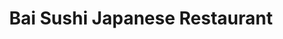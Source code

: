 ---
layout: place
title: Bai Sushi Japanese Restaurant
permalink: /new-york/astoria/bai-sushi-japanese-restaurant.html
stateAbbr: NY
stateName: New York
cityName: Astoria
seo:
  type: restaurant
  links: https://baisushitogo.com/
place_id: ChIJjdCEuDtfwokRlrAKrJvk8Yk
photos:
  - name: >-
      places/ChIJjdCEuDtfwokRlrAKrJvk8Yk/photos/AeeoHcJdR5qLLwqrImM9M12gPpmBvj6q9aqnWfK94XEDIR0kKilFVwH1wvMZM5YSeFDIRmnnT5lVtTJ07H-EqAPpFMdgHtYfh9DE8V7FhKEspRSF2XKMo4cEYh-HtU1-tkhW01iZEFzmk6CJ2i22QudKeVJdOt76vmW1MrYkVQ34oGVNUSGzdL7DKeeNFyaA37RKL0DSncVbNAyxOV6kC66og5PIZixXsEQBXP4QYtwJzdjeDH2KjGiRkjtVd5VrwDjbRwjGOehVMM-Wq0QX4x-ljN5aml9D2U_7KWwycOctLGkNEw
    widthPx: 4032
    heightPx: 3024
    authorAttributions:
      - displayName: Bai Sushi Japanese Restaurant
        uri: https://maps.google.com/maps/contrib/106529217299048657213
        photoUri: >-
          https://lh3.googleusercontent.com/a/ACg8ocK_irLmLyOQ2J16hROF6GtiUVE4u33S1GpXomKov8p4qnk-aQ=s100-p-k-no-mo
    flagContentUri: >-
      https://www.google.com/local/imagery/report/?cb_client=maps_api_places.places_api&image_key=!1e10!2sAF1QipMhQG-omSb5GiIpbu-57mw7x-be6t_sZeblEVNY&hl=en-US
    googleMapsUri: >-
      https://www.google.com/maps/place//data=!3m4!1e2!3m2!1sAF1QipMhQG-omSb5GiIpbu-57mw7x-be6t_sZeblEVNY!2e10!4m2!3m1!1s0x89c25f3bb884d08d:0x89f1e49bac0ab096
  - name: >-
      places/ChIJjdCEuDtfwokRlrAKrJvk8Yk/photos/AeeoHcKhAO73U-_rVBchYHGxcOQ5lQ2d4uvSedANxsqmxve3I4yFc83MOrpf60S5uVHjMRtLiqvpFeCSAaCb6xSOnNlDTmVQik07w9gNvsWsMMmf8AZCOiBtwRSUJbU3h1HW35r9GhfwgkfO8w3NVvglhAvJGCrJoktP9bNbQNksuE7rgMzgsCGK_-hUOav9k3D2aO0Lc1Gz1QfBao3Nod_VvU2y7gm31-AaUb1bB0J10hRQxBkK6Vz1RQdxUE_2Ho-olfZMu9cPY_9tZUoSIbZyU5F-YDAnty-iXRct92xBoisgDA
    widthPx: 3000
    heightPx: 4000
    authorAttributions:
      - displayName: Bai Sushi Japanese Restaurant
        uri: https://maps.google.com/maps/contrib/106529217299048657213
        photoUri: >-
          https://lh3.googleusercontent.com/a/ACg8ocK_irLmLyOQ2J16hROF6GtiUVE4u33S1GpXomKov8p4qnk-aQ=s100-p-k-no-mo
    flagContentUri: >-
      https://www.google.com/local/imagery/report/?cb_client=maps_api_places.places_api&image_key=!1e10!2sAF1QipMHcEfMvmccFUUjtXi7VJHjYiQQ4qkUcB8XSuEl&hl=en-US
    googleMapsUri: >-
      https://www.google.com/maps/place//data=!3m4!1e2!3m2!1sAF1QipMHcEfMvmccFUUjtXi7VJHjYiQQ4qkUcB8XSuEl!2e10!4m2!3m1!1s0x89c25f3bb884d08d:0x89f1e49bac0ab096
  - name: >-
      places/ChIJjdCEuDtfwokRlrAKrJvk8Yk/photos/AeeoHcIgnTxdaapbYHLqdtIFS4V071fAbACoN4IMSL4LALKLHrtkNDWtsfq2FgWX8QdK_uiFPcGleHIjtqIp_Ucq5eSuKstw0WdS8zdQ8XnDyvLmkK5LRJDqb6mYtymj1B3XODVCdH0lhOpHpwhzcNYIvH54JQPI7hpQOHLiK-Zp8cBmPpRkk-7uIwAk8blG1Trwjl455I8wV-oHEju-DvHHQ-Q1Rb0VTzRgofFFQ10wTfnBk7zm2Phm78KAN6jtB5dBy0RnhJyNQKIRh-dBS9b1aRT4k4HFhuLZQE26Qk6B2o3jV8zfLhbXjhEQDLSOIyuAlzOyB6Z4b69tPbIZaS7qczpuqlPQQgtK337P5Mw-N6lp1jUQ2fY1HXvqwC6fv4ytx_PG4uXxUQ0O90Bgu9Lt1ZW_JQKjiqIYtT03Nq2nrFHPG9E
    widthPx: 4800
    heightPx: 3600
    authorAttributions:
      - displayName: Boris P.
        uri: https://maps.google.com/maps/contrib/101214414976060054235
        photoUri: >-
          https://lh3.googleusercontent.com/a-/ALV-UjV3RbKsoQ7JCXnEcfRk0u69G7lVm4QqDIWm6oHZ6IFaVfZ0yW2VtQ=s100-p-k-no-mo
    flagContentUri: >-
      https://www.google.com/local/imagery/report/?cb_client=maps_api_places.places_api&image_key=!1e10!2sCIHM0ogKEICAgIDW_9v3qwE&hl=en-US
    googleMapsUri: >-
      https://www.google.com/maps/place//data=!3m4!1e2!3m2!1sCIHM0ogKEICAgIDW_9v3qwE!2e10!4m2!3m1!1s0x89c25f3bb884d08d:0x89f1e49bac0ab096
  - name: >-
      places/ChIJjdCEuDtfwokRlrAKrJvk8Yk/photos/AeeoHcJWNw2OJFCovrpBmQie9HpsDIeE451DbR26Ao1nK7euexZI39CuEdJt3jciyEqxgrgseieS_xdJjw9nRMh7KmX1JraNZyL9eyKtarAp_voamI1tk8Vii45TrR7VKoj9svXil75x747XwcabVz-nTQuJ2tgJvyHcvqYg1psuRYJtIik7Shp5bHHDBjO6c_nMB9DNdLzYUU27f8uhxNoDlEQdSCEelRsit7a7UY09KS5WiuxfL4QEyTME-8b8Y69LVqxcYHmp--PGwiSTALLhjLasQJLD8oLbWoBdM35PWx8WZg
    widthPx: 4032
    heightPx: 3024
    authorAttributions:
      - displayName: Bai Sushi Japanese Restaurant
        uri: https://maps.google.com/maps/contrib/106529217299048657213
        photoUri: >-
          https://lh3.googleusercontent.com/a/ACg8ocK_irLmLyOQ2J16hROF6GtiUVE4u33S1GpXomKov8p4qnk-aQ=s100-p-k-no-mo
    flagContentUri: >-
      https://www.google.com/local/imagery/report/?cb_client=maps_api_places.places_api&image_key=!1e10!2sAF1QipO3ECEs1duxDQltz98y1MdBrvDXZRfGz2RFjTjf&hl=en-US
    googleMapsUri: >-
      https://www.google.com/maps/place//data=!3m4!1e2!3m2!1sAF1QipO3ECEs1duxDQltz98y1MdBrvDXZRfGz2RFjTjf!2e10!4m2!3m1!1s0x89c25f3bb884d08d:0x89f1e49bac0ab096
  - name: >-
      places/ChIJjdCEuDtfwokRlrAKrJvk8Yk/photos/AeeoHcKUwgv1DCExgP1GrJ0RkoSZfZY1ARLht1TnDDJVtbhUgRH7sI6zomcH0G-owTJmm7fFp-yZltQkvroTiVJlkpvXFzT-YgRBakfZX5QI1qfRYG9TVx5cgL_squdJijQBpFVOa0goclYDi44jIXrr8MObtfKOAlEPFY0xb4bLqVshP5VNCfvJmWUrj9kFgw9bCA95_pRDeYUZt82T6Q9Wcb-b2AXyvbpH_dvzuC0LBMldIsL8oVYdUo4lWnyyAWMgEns34RxqAAG6aGeodaOZFd-5JPrCce-fG9TI62iKKiCH-I6iynDumLeoIIuU4sW9mz8XgOHrlPHezWginTzJ4V21tE92tn8lZ3HxTw8SoFCpGN90lAtsfYZuzPh7jqeKdkeJcl5TkoXdAdHOB5GgThTEeUVFlAA0VDu9zCcq-UuRKqM
    widthPx: 3024
    heightPx: 4032
    authorAttributions:
      - displayName: Maria N
        uri: https://maps.google.com/maps/contrib/111531273012022026211
        photoUri: >-
          https://lh3.googleusercontent.com/a-/ALV-UjUZNAv1PCHC_YYKbl-b7gc7eL9rA2z0o0F9SyNdhLpqF5aKYG-vEg=s100-p-k-no-mo
    flagContentUri: >-
      https://www.google.com/local/imagery/report/?cb_client=maps_api_places.places_api&image_key=!1e10!2sCIHM0ogKEICAgMDw2c2NxQE&hl=en-US
    googleMapsUri: >-
      https://www.google.com/maps/place//data=!3m4!1e2!3m2!1sCIHM0ogKEICAgMDw2c2NxQE!2e10!4m2!3m1!1s0x89c25f3bb884d08d:0x89f1e49bac0ab096
  - name: >-
      places/ChIJjdCEuDtfwokRlrAKrJvk8Yk/photos/AeeoHcKGtoVPTLCeJAMsn0aGVGtMpglZXCAL4QAAnXjFSphDZvDwW6KcIbXjpH7UOjMoV1zVKlSan9yZLeFEsKrf2aBufrS1_WCX6AS4lPL3feYp2V8QfAvPfrRQLCFj-lW2sEpuA6LZYns6epdWRt4keNMUC41ot7DvB9cGNB0aDQY7Tbr3GITqVI0v7ai2m5WI8BdXRNs4FPWu66jxH-NLdTL4SamVDUI-6M2NnIyrcmufUG9DderHvtQ7RxiUZ-Fw2u7lTnUirYONy6ak6zQAGZ1x_fnCS2vPJ9ZMOIgG9k5jTscRaToRTUCAp2suj9nI0wxYbkOoeeh2LqeNnR7TAb4uIP5IDCO9R3o1D5cDmxVJX_4Dq4KSPvn_QCiZ2wJ3tEOWA6JgyeXTQy573n0PalnxSU-CTpX9xRSwRkRsY-w
    widthPx: 2992
    heightPx: 2992
    authorAttributions:
      - displayName: Jessica Wolff
        uri: https://maps.google.com/maps/contrib/115751534941713225504
        photoUri: >-
          https://lh3.googleusercontent.com/a-/ALV-UjVpb1YcWnM-jzd0Qxj_rJFy6bTEKdfPUBo2pBUi3w170Gs-vJk=s100-p-k-no-mo
    flagContentUri: >-
      https://www.google.com/local/imagery/report/?cb_client=maps_api_places.places_api&image_key=!1e10!2sCIHM0ogKEICAgIDPuIvMCg&hl=en-US
    googleMapsUri: >-
      https://www.google.com/maps/place//data=!3m4!1e2!3m2!1sCIHM0ogKEICAgIDPuIvMCg!2e10!4m2!3m1!1s0x89c25f3bb884d08d:0x89f1e49bac0ab096
  - name: >-
      places/ChIJjdCEuDtfwokRlrAKrJvk8Yk/photos/AeeoHcIm-GYvnDtvYBfxqGj7KwAWuU4mFj5jFsqLiBo37W5j383BmYGuZxYRqxE3vNSJiqy5fcvYW_gYcI25SQqJKbWs5Xmme4ekaVcmfOSyM4QraowBxtObJvFPU1zM8apYQk-XVUyUBqCImMYcGiEcpuP963TeUmEM9Sbx4WAbdftEFCrIrUkMB8XgrZsgX4wyB2U_wgPjH9cgFfPpiKJp5gIYHB1ckYv7OjXRVm1wcKSukIG51aoOyu0QgfNXvYxtt_Z_PtDeL2HDJMg7c1Q5mK-vqOvk530qzfT8jSKglwoo1ezXDAkj8RrQoWDe77CfOvmveENRagYofJFPlPH0VpzzjHWa89uKYx8z5mKTF-UW40ut58RQG5ojqB3D-1n8mPCB5GZ98tfdbUjZjyAq8_4W1zCYWTpmKbn_nvThxBY
    widthPx: 3024
    heightPx: 2857
    authorAttributions:
      - displayName: Maria N
        uri: https://maps.google.com/maps/contrib/111531273012022026211
        photoUri: >-
          https://lh3.googleusercontent.com/a-/ALV-UjUZNAv1PCHC_YYKbl-b7gc7eL9rA2z0o0F9SyNdhLpqF5aKYG-vEg=s100-p-k-no-mo
    flagContentUri: >-
      https://www.google.com/local/imagery/report/?cb_client=maps_api_places.places_api&image_key=!1e10!2sCIHM0ogKEICAgMDw2c2NRQ&hl=en-US
    googleMapsUri: >-
      https://www.google.com/maps/place//data=!3m4!1e2!3m2!1sCIHM0ogKEICAgMDw2c2NRQ!2e10!4m2!3m1!1s0x89c25f3bb884d08d:0x89f1e49bac0ab096
  - name: >-
      places/ChIJjdCEuDtfwokRlrAKrJvk8Yk/photos/AeeoHcKwaoJwjoZ01Aoz-1zzsnV-8wCwXFYtZ5Wzn1-W45F2UkAw15si_MeFQppBdWpsqXivruEQDKO9a3Y1uSRqWG1OSaJcsupuU6zjVsqp9larlINRcEbCJ4k7H29pE37PQoIu2OinYks5iPUvMIwPbELfuWyxxBSpzgKnqEYB4juFuzB14QcdE_ATjRf6-iRQzr_veT2W-jtgaBIxxKgbf6tn-sg_701q68zawRuaPt9NOVFZqTlGQeWJ9I-yGlregDJ6ypdbadzhKCfYJq5i2CB4UKS2jB8pFJWKk2zuxPPjnev2Av3ruWl7QP_h32LHG40GY75pv7vBrSIubB1gUYjQVnwVLifhC3LDRG_Vqh4SinhjIjtdpY3ZHkaHGvH0OSSCrl-hfDz2PDKBQTRQjFzYAOxFeohygU7jLWBqgrcJGGct
    widthPx: 4032
    heightPx: 3024
    authorAttributions:
      - displayName: Pia V
        uri: https://maps.google.com/maps/contrib/104692250972745291058
        photoUri: >-
          https://lh3.googleusercontent.com/a/ACg8ocKB1INM6YFmjx2lPG3dg-CcGAgXSwNZr8btzGlY31zJm7_j22fX=s100-p-k-no-mo
    flagContentUri: >-
      https://www.google.com/local/imagery/report/?cb_client=maps_api_places.places_api&image_key=!1e10!2sCIHM0ogKEICAgID4j72C7QE&hl=en-US
    googleMapsUri: >-
      https://www.google.com/maps/place//data=!3m4!1e2!3m2!1sCIHM0ogKEICAgID4j72C7QE!2e10!4m2!3m1!1s0x89c25f3bb884d08d:0x89f1e49bac0ab096
  - name: >-
      places/ChIJjdCEuDtfwokRlrAKrJvk8Yk/photos/AeeoHcKZS1GCmCUrWqFkchO-KAmyAKinJhZbFptlbzsaS2-AU6s_yxa928a0W6c9FQOJf9tjEkh_VcM-igVFIHGGMhAswBRjVw4SCtqNZlAjtc_Le_Jbb8JApzAiQ13DhRupqmGsScgjoRqeTzlQJRu89bWWcIp7nU1M5m974AyHUXFf0IPEb61b-4WDm-fSqSPI9bV96KnCbj3jvS-bWvDDr-uwoZBtdqElqkHP87F0aH_a1hbUSQDvHQAo2YD17X9drdU7_HyM6rPD3LnoY-mZcrHvQN_e0TOubI6y6XI4KAbrcRHy4PKD4jkSbKvAnTQ9rnviiCA8SksqjbRTGzmxPdHIiObpXrpzTUG_Y7vbO2E5L_H2wd2Y0m2WNqBblAJC48BC5jBTnbKjl3-xS6Vrm6IXFs85FwlAsk8iv9SS3e0x3MDo
    widthPx: 2160
    heightPx: 2880
    authorAttributions:
      - displayName: Linda Feliz
        uri: https://maps.google.com/maps/contrib/105657060439502605395
        photoUri: >-
          https://lh3.googleusercontent.com/a-/ALV-UjWamMfL6jilcnG_7fq_iO4IFGHS8xF4hb-ej_Ck2hZ2rV9manB6=s100-p-k-no-mo
    flagContentUri: >-
      https://www.google.com/local/imagery/report/?cb_client=maps_api_places.places_api&image_key=!1e10!2sCIHM0ogKEICAgIDrtfTo0AE&hl=en-US
    googleMapsUri: >-
      https://www.google.com/maps/place//data=!3m4!1e2!3m2!1sCIHM0ogKEICAgIDrtfTo0AE!2e10!4m2!3m1!1s0x89c25f3bb884d08d:0x89f1e49bac0ab096
  - name: >-
      places/ChIJjdCEuDtfwokRlrAKrJvk8Yk/photos/AeeoHcKqJERk1_Rj1Dj4fPJhLLJQKSKaS2PDJOdfzoDv26dP97GJZsduIroXB-1Kgxjd80Pa2PyQwqEzWsHX_PrC81aUE92e7w0viGN_x_asbw2406y_qMFffyDr-MRudfPoCsg4S3WLP2qNd1F4VcTigSPoWtpX-FAiZhj6jpf3LMOdXKLfIuzheSxPKzuKdTVnC4vklgQ2QsTbn7y2R7chBv15k797dglBRjgKyu-wGkUjdSy1mbS9RXKJ-rvKD-6fl__8Nwb_0NEXgBqqadZ2PABOnSpLHltKhn22w41KuCEzFo1J2OtQxJKHxFdZz72E7WOAJhX6CbU316M707tapX_aysQPVu9PbtcYu7A9zI98N5Z8buZlBO2cuYia-sBqT71IjQZCoU_ajPq-JtFUxmr3cCbDJCJoMewHeJ1nnR29MAD1
    widthPx: 3024
    heightPx: 4032
    authorAttributions:
      - displayName: Jungwon Na
        uri: https://maps.google.com/maps/contrib/114107885929226039425
        photoUri: >-
          https://lh3.googleusercontent.com/a/ACg8ocKUGaJCvGpXECbjcVgcSl_GCSEcpYIE6jaH6M3HtaBoWwMbfg=s100-p-k-no-mo
    flagContentUri: >-
      https://www.google.com/local/imagery/report/?cb_client=maps_api_places.places_api&image_key=!1e10!2sCIHM0ogKEICAgICEhNrYhwE&hl=en-US
    googleMapsUri: >-
      https://www.google.com/maps/place//data=!3m4!1e2!3m2!1sCIHM0ogKEICAgICEhNrYhwE!2e10!4m2!3m1!1s0x89c25f3bb884d08d:0x89f1e49bac0ab096
address: 37-03 Broadway, Astoria, NY 11103, USA
street: 37-03 Broadway
city: Astoria
state: NY
zip: '11103'
country: USA
neighborhood: Astoria
latitude: '40.759802'
longitude: '-73.920264'
accessibility_options:
  wheelchairAccessibleParking: false
business_status: OPERATIONAL
name: Bai Sushi Japanese Restaurant
google_maps_links:
  directionsUri: >-
    https://www.google.com/maps/dir//''/data=!4m7!4m6!1m1!4e2!1m2!1m1!1s0x89c25f3bb884d08d:0x89f1e49bac0ab096!3e0
  placeUri: https://maps.google.com/?cid=9939977209840840854
  writeAReviewUri: >-
    https://www.google.com/maps/place//data=!4m3!3m2!1s0x89c25f3bb884d08d:0x89f1e49bac0ab096!12e1
  reviewsUri: >-
    https://www.google.com/maps/place//data=!4m4!3m3!1s0x89c25f3bb884d08d:0x89f1e49bac0ab096!9m1!1b1
  photosUri: >-
    https://www.google.com/maps/place//data=!4m3!3m2!1s0x89c25f3bb884d08d:0x89f1e49bac0ab096!10e5
primary_type: Sushi Restaurant
opening_hours:
  regular: null
  current: null
secondary_opening_hours:
  regular:
    weekdayDescriptions: null
    type: null
  current:
    weekdayDescriptions: null
    type: null
phone: (718) 956-7445
price_level: PRICE_LEVEL_MODERATE
price_range: $20 &ndash; $30
rating: '4.4'
rating_count: 0
website: https://baisushitogo.com/
description: >-
  Discover Bai Sushi Japanese Restaurant in Astoria, NY$$$Bai Sushi Japanese
  Restaurant in Astoria, NY, stands out as a cozy spot for enjoying authentic
  Japanese cuisine, featuring a variety of creative sushi rolls and classic
  dishes that appeal to sushi enthusiasts. This welcoming eatery offers a
  relaxed atmosphere where patrons can savor fresh, inventive options for both
  lunch and dinner, making it a go-to choice among local sushi places. With its
  focus on quality ingredients and thoughtful presentations, the menu highlights
  unique twists on traditional favorites, ensuring a satisfying meal at moderate
  prices. Whether you're seeking top-rated sushi options or simply exploring
  Japanese flavors close to home, this neighborhood gem delivers a dependable
  dining experience that balances tradition with creativity.
generative_summary: >-
  Discover Bai Sushi Japanese Restaurant in Astoria, NY$$$Bai Sushi Japanese
  Restaurant in Astoria, NY, stands out as a cozy spot for enjoying authentic
  Japanese cuisine, featuring a variety of creative sushi rolls and classic
  dishes that appeal to sushi enthusiasts. This welcoming eatery offers a
  relaxed atmosphere where patrons can savor fresh, inventive options for both
  lunch and dinner, making it a go-to choice among local sushi places. With its
  focus on quality ingredients and thoughtful presentations, the menu highlights
  unique twists on traditional favorites, ensuring a satisfying meal at moderate
  prices. Whether you're seeking top-rated sushi options or simply exploring
  Japanese flavors close to home, this neighborhood gem delivers a dependable
  dining experience that balances tradition with creativity.
generative_disclosure: Summarized by AI using the Grok-3-Mini model.
reviews:
  - name: >-
      places/ChIJjdCEuDtfwokRlrAKrJvk8Yk/reviews/ChdDSUhNMG9nS0VJQ0FnTUNJOFpDNWtnRRAB
    relativePublishTimeDescription: a week ago
    rating: 5
    text:
      text: >-
        The staff here is so lovely and the place itself is so charming. Food is
        priced super fair and is absolutely delicious, my favorite in the area!!
        Bai sushi saved my life
      languageCode: en
    originalText:
      text: >-
        The staff here is so lovely and the place itself is so charming. Food is
        priced super fair and is absolutely delicious, my favorite in the area!!
        Bai sushi saved my life
      languageCode: en
    authorAttribution:
      displayName: gwen loubier
      uri: https://www.google.com/maps/contrib/107635393727147206125/reviews
      photoUri: >-
        https://lh3.googleusercontent.com/a-/ALV-UjXrHsd_PKXoDJ0dM_lKFlvQ9pqQfSJL8wAPMsnmtrZc7PpG5-tS6w=s128-c0x00000000-cc-rp-mo
    publishTime: '2025-04-02T22:21:44.540061Z'
    flagContentUri: >-
      https://www.google.com/local/review/rap/report?postId=ChdDSUhNMG9nS0VJQ0FnTUNJOFpDNWtnRRAB&d=17924085&t=1
    googleMapsUri: >-
      https://www.google.com/maps/reviews/data=!4m6!14m5!1m4!2m3!1sChdDSUhNMG9nS0VJQ0FnTUNJOFpDNWtnRRAB!2m1!1s0x89c25f3bb884d08d:0x89f1e49bac0ab096
  - name: >-
      places/ChIJjdCEuDtfwokRlrAKrJvk8Yk/reviews/ChZDSUhNMG9nS0VJQ0FnTUNnbkoyY093EAE
    relativePublishTimeDescription: a month ago
    rating: 5
    text:
      text: >-
        They have no respect to people who’s working. These people are delivery
        guys and they make them to wait 20-30 min. These people don’t get hourly
        payment. They get payment per orders and for this restaurant it’s normal
        to steal from workers and give customers orders. They forget these
        people are waiting for customers orders too. That was a horrible
        experience. I gave 5 star because they were polite. They are polite and
        good people but it doesn’t mean you can steal people time. Don’t do it
        please
      languageCode: en
    originalText:
      text: >-
        They have no respect to people who’s working. These people are delivery
        guys and they make them to wait 20-30 min. These people don’t get hourly
        payment. They get payment per orders and for this restaurant it’s normal
        to steal from workers and give customers orders. They forget these
        people are waiting for customers orders too. That was a horrible
        experience. I gave 5 star because they were polite. They are polite and
        good people but it doesn’t mean you can steal people time. Don’t do it
        please
      languageCode: en
    authorAttribution:
      displayName: Herdem Sayik
      uri: https://www.google.com/maps/contrib/107344965367348782337/reviews
      photoUri: >-
        https://lh3.googleusercontent.com/a-/ALV-UjXPIM4IMk9H2dnf3Rzp-s8ub0GGzMMcoAZJzVMt5ITkj0wzYS8C=s128-c0x00000000-cc-rp-mo-ba2
    publishTime: '2025-02-15T02:32:48.649996Z'
    flagContentUri: >-
      https://www.google.com/local/review/rap/report?postId=ChZDSUhNMG9nS0VJQ0FnTUNnbkoyY093EAE&d=17924085&t=1
    googleMapsUri: >-
      https://www.google.com/maps/reviews/data=!4m6!14m5!1m4!2m3!1sChZDSUhNMG9nS0VJQ0FnTUNnbkoyY093EAE!2m1!1s0x89c25f3bb884d08d:0x89f1e49bac0ab096
  - name: >-
      places/ChIJjdCEuDtfwokRlrAKrJvk8Yk/reviews/ChdDSUhNMG9nS0VJQ0FnTURnbllPejdnRRAB
    relativePublishTimeDescription: a month ago
    rating: 5
    text:
      text: >-
        I’m about to put you on… This mom and pop shop has been in the
        neighborhood for a long time and their food never disappoint! For lunch
        specials, they have three rows for 14.95, that is a steel and it’s not
        full of rice as a filler!  I’m not sure if they changed owners over the
        years, but the quality have been phenomenal time and time again!!
      languageCode: en
    originalText:
      text: >-
        I’m about to put you on… This mom and pop shop has been in the
        neighborhood for a long time and their food never disappoint! For lunch
        specials, they have three rows for 14.95, that is a steel and it’s not
        full of rice as a filler!  I’m not sure if they changed owners over the
        years, but the quality have been phenomenal time and time again!!
      languageCode: en
    authorAttribution:
      displayName: Mathew Wong
      uri: https://www.google.com/maps/contrib/100050771133290730847/reviews
      photoUri: >-
        https://lh3.googleusercontent.com/a-/ALV-UjWhSvQUwu1luwI85PW-0l7S3qFntA5tmbgRkyH-s2cDRs_bLD2q=s128-c0x00000000-cc-rp-mo-ba3
    publishTime: '2025-02-26T19:00:02.950667Z'
    flagContentUri: >-
      https://www.google.com/local/review/rap/report?postId=ChdDSUhNMG9nS0VJQ0FnTURnbllPejdnRRAB&d=17924085&t=1
    googleMapsUri: >-
      https://www.google.com/maps/reviews/data=!4m6!14m5!1m4!2m3!1sChdDSUhNMG9nS0VJQ0FnTURnbllPejdnRRAB!2m1!1s0x89c25f3bb884d08d:0x89f1e49bac0ab096
  - name: >-
      places/ChIJjdCEuDtfwokRlrAKrJvk8Yk/reviews/ChZDSUhNMG9nS0VJQ0FnSURQcDlDSUxnEAE
    relativePublishTimeDescription: 2 months ago
    rating: 4
    text:
      text: >-
        Update February 2025- the restaurant was kind enough to offer me to give
        them another try. I’m happy to report they really do care about the
        quality and customer experience. They did address the issue with the
        rice and it is much improved! If you are in Astoria, definitely stop in
        to try them! Thank you.


        Not sure what happened. This used to be my favorite spot for 2 years
        straight. The quality has gone way downhill. I thought it was a fluke at
        first but I ordered a few more times and the quality kept falling. The
        rice is just too wet. The rolls fall apart before you can get them in
        your mouth. The rolls are also messy and it seems they have used less
        and less fish maybe to cut costs? This place is definitely more pricey
        than many in the area but I paid more for the quality and it’s just not
        there anymore sadly. I probably won’t be going back, sad to say.
      languageCode: en
    originalText:
      text: >-
        Update February 2025- the restaurant was kind enough to offer me to give
        them another try. I’m happy to report they really do care about the
        quality and customer experience. They did address the issue with the
        rice and it is much improved! If you are in Astoria, definitely stop in
        to try them! Thank you.


        Not sure what happened. This used to be my favorite spot for 2 years
        straight. The quality has gone way downhill. I thought it was a fluke at
        first but I ordered a few more times and the quality kept falling. The
        rice is just too wet. The rolls fall apart before you can get them in
        your mouth. The rolls are also messy and it seems they have used less
        and less fish maybe to cut costs? This place is definitely more pricey
        than many in the area but I paid more for the quality and it’s just not
        there anymore sadly. I probably won’t be going back, sad to say.
      languageCode: en
    authorAttribution:
      displayName: Kelly Sullivan
      uri: https://www.google.com/maps/contrib/112771700518596044709/reviews
      photoUri: >-
        https://lh3.googleusercontent.com/a-/ALV-UjXz8xeyk8EpHjBzbGiT5QJI59cJ_pd_eE9PJt0GtGVru11S1jkf=s128-c0x00000000-cc-rp-mo-ba3
    publishTime: '2025-02-06T00:31:50.998510Z'
    flagContentUri: >-
      https://www.google.com/local/review/rap/report?postId=ChZDSUhNMG9nS0VJQ0FnSURQcDlDSUxnEAE&d=17924085&t=1
    googleMapsUri: >-
      https://www.google.com/maps/reviews/data=!4m6!14m5!1m4!2m3!1sChZDSUhNMG9nS0VJQ0FnSURQcDlDSUxnEAE!2m1!1s0x89c25f3bb884d08d:0x89f1e49bac0ab096
  - name: >-
      places/ChIJjdCEuDtfwokRlrAKrJvk8Yk/reviews/ChdDSUhNMG9nS0VJQ0FnTUR3aGNqbHh3RRAB
    relativePublishTimeDescription: 2 weeks ago
    rating: 5
    text:
      text: >-
        the sushi is really good especially titanic roll and turtle roll. the
        ambience is also good. i have Ashley as my server, she is friendly and
        explain which is recommended menu.
      languageCode: en
    originalText:
      text: >-
        the sushi is really good especially titanic roll and turtle roll. the
        ambience is also good. i have Ashley as my server, she is friendly and
        explain which is recommended menu.
      languageCode: en
    authorAttribution:
      displayName: Then William
      uri: https://www.google.com/maps/contrib/117556535670667454527/reviews
      photoUri: >-
        https://lh3.googleusercontent.com/a-/ALV-UjW2h7dCyUM9GHOWFWu-8ooRirb6p05LXYUpu6JFWm0S9eX53LhH=s128-c0x00000000-cc-rp-mo
    publishTime: '2025-03-27T02:11:49.431196Z'
    flagContentUri: >-
      https://www.google.com/local/review/rap/report?postId=ChdDSUhNMG9nS0VJQ0FnTUR3aGNqbHh3RRAB&d=17924085&t=1
    googleMapsUri: >-
      https://www.google.com/maps/reviews/data=!4m6!14m5!1m4!2m3!1sChdDSUhNMG9nS0VJQ0FnTUR3aGNqbHh3RRAB!2m1!1s0x89c25f3bb884d08d:0x89f1e49bac0ab096
review_summary: >-
  What Customers Are Saying About Bai Sushi$$$Folks who visit this spot often
  praise the delicious sushi rolls and overall vibe, noting that the food is
  both tasty and reasonably priced for the quality. Many appreciate the friendly
  service and charming ambiance that make meals feel enjoyable and welcoming,
  with specific mentions of standout rolls that keep diners coming back. While
  there have been occasional complaints about wait times for deliveries, the
  general consensus highlights the restaurant's efforts to address issues and
  maintain a positive experience. Overall, it's clear that this place earns high
  marks for its flavorful offerings and attentive staff, making it a solid pick
  for anyone hunting for reliable sushi restaurants nearby. If you're in the
  mood for a casual Japanese meal, the feedback suggests you'll likely leave
  satisfied with the fresh tastes and attentive touches.
review_disclosure: Summarized by AI using the Grok-3-Mini model.
parking_options:
  paidStreetParking: true
  valetParking: false
payment_options:
  acceptsCreditCards: true
  acceptsDebitCards: true
  acceptsCashOnly: false
  acceptsNfc: true
allow_dogs: null
curbside_pickup: null
delivery: true
dine_in: true
good_for_children: true
good_for_groups: null
good_for_sports: false
live_music: false
menu_for_children: null
outdoor_seating: null
reservable: true
restroom: true
serves_beer: true
serves_breakfast: false
serves_brunch: null
serves_cocktails: null
serves_coffee: null
serves_dinner: true
serves_dessert: true
serves_lunch: true
serves_vegetarian_food: true
serves_wine: true
takeout: true
update_category: pro
places_description: >-
  Compact sushi joint serving traditional Japanese plates, plus a selection of
  unique rolls.

---
